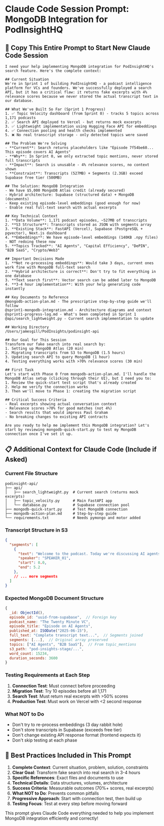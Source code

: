 # Claude Code Session Prompt: MongoDB Integration for PodInsightHQ

## 🎯 Copy This Entire Prompt to Start New Claude Code Session

```
I need your help implementing MongoDB integration for PodInsightHQ's search feature. Here's the complete context:

## Current Situation
We're in Sprint 1 of building PodInsightHQ - a podcast intelligence platform for VCs and founders. We've successfully deployed a search API, but it has a critical flaw: it returns fake excerpts with 4% relevance scores because we never stored the actual transcript text in our database.

## What We've Built So Far (Sprint 1 Progress)
1. ✅ Topic Velocity dashboard (from Sprint 0) - tracks 5 topics across 1,171 podcasts
2. ✅ Search API deployed to Vercel - but returns mock excerpts
3. ✅ Lightweight implementation using Hugging Face API for embeddings
4. ✅ Connection pooling and health checks implemented
5. ❌ No real transcript storage - only detected topics were saved

## The Problem We're Solving
- **Current**: Search returns placeholders like "Episode 7f54be60... This episode covers AI Agents"
- **Why**: In Sprint 0, we only extracted topic mentions, never stored full transcripts
- **Impact**: Search is unusable - 4% relevance scores, no context shown
- **Constraint**: Transcripts (527MB) + Segments (2.3GB) exceed Supabase free tier (500MB)

## The Solution: MongoDB Integration
- We have $5,000 MongoDB Atlas credit (already secured)
- Hybrid architecture: Supabase (structured data) + MongoDB (documents)
- Keep existing episode-level embeddings (good enough for now)
- Enable real full-text search with actual excerpts

## Key Technical Context
1. **Data Volume**: 1,171 podcast episodes, ~527MB of transcripts
2. **S3 Structure**: Transcripts stored as JSON with segments array
3. **Existing Stack**: FastAPI (Vercel), Supabase (PostgreSQL + pgvector), Next.js dashboard
4. **Embeddings**: We have episode-level embeddings (140KB .npy files) - NOT redoing these now
5. **Topics Tracked**: "AI Agents", "Capital Efficiency", "DePIN", "B2B SaaS", "Crypto/Web3"

## Important Decisions Made
1. **Not re-processing embeddings**: Would take 3 days, current ones work fine with MongoDB full-text search
2. **Hybrid architecture is correct**: Don't try to fit everything in one database
3. **Text search first**: Vector search can be added later to MongoDB
4. **3-4 hour implementation**: With your help generating code instantly

## Key Documents to Reference
@mongodb-action-plan.md - The prescriptive step-by-step guide we'll follow
@sprint1-mongodb-integration.md - Architecture diagrams and context
@sprint1-progress-log.md - What's been completed in Sprint 1
@api/search_lightweight.py - Current search implementation to update

## Working Directory
/Users/jamesgill/PodInsights/podinsight-api

## Our Goal for This Session
Transform our fake search into real search by:
1. Setting up MongoDB Atlas (20 min)
2. Migrating transcripts from S3 to MongoDB (1.5 hours)
3. Updating search API to query MongoDB (1 hour)
4. Testing everything works with >70% relevance scores (30 min)

## First Task
Let's start with Phase 0 from mongodb-action-plan.md. I'll handle the MongoDB Atlas setup (clicking through their UI), but I need you to:
1. Review the quick-start test script that's already created
2. Help me verify the connection works
3. Then we'll move to Phase 1: creating the migration script

## Critical Success Criteria
- Real excerpts showing actual conversation context
- Relevance scores >70% for good matches (not 4%)
- Search results that would impress Paul Graham
- No breaking changes to existing API contracts

Are you ready to help me implement this MongoDB integration? Let's start by reviewing mongodb-quick-start.py to test my MongoDB connection once I've set it up.
```

## 📋 Additional Context for Claude Code (Include if Asked)

### Current File Structure
```
podinsight-api/
├── api/
│   ├── search_lightweight.py  # Current search (returns mock excerpts)
│   ├── topic_velocity.py      # Main FastAPI app
│   └── database.py            # Supabase connection pool
├── mongodb-quick-start.py     # Test MongoDB connection
├── mongodb-action-plan.md     # Step-by-step guide
└── requirements.txt           # Needs pymongo and motor added
```

### Transcript Structure in S3
```json
{
  "segments": [
    {
      "text": "Welcome to the podcast. Today we're discussing AI agents...",
      "speaker": "SPEAKER_01",
      "start": 0.0,
      "end": 5.2
    },
    // ... more segments
  ]
}
```

### Expected MongoDB Document Structure
```javascript
{
  _id: ObjectId(),
  episode_id: "uuid-from-supabase",  // Foreign key
  podcast_name: "The Twenty Minute VC",
  episode_title: "Episode on AI Agents",
  published_at: ISODate("2025-06-15"),
  full_text: "Complete transcript text...",  // Segments joined
  segments: [...],  // Original array preserved
  topics: ["AI Agents", "B2B SaaS"],  // From topic_mentions
  s3_path: "pod-insights-stage/...",
  word_count: 15234,
  duration_seconds: 3600
}
```

### Testing Requirements at Each Step
1. **Connection Test**: Must connect before proceeding
2. **Migration Test**: Try 10 episodes before all 1,171
3. **Search Test**: Must return real excerpts with >50% scores
4. **Production Test**: Must work on Vercel with <2 second response

### What NOT to Do
- Don't try to re-process embeddings (3 day rabbit hole)
- Don't store transcripts in Supabase (exceeds free tier)
- Don't change existing API response format (frontend expects it)
- Don't skip testing at each phase

## 🚀 Best Practices Included in This Prompt

1. **Complete Context**: Current situation, problem, solution, constraints
2. **Clear Goal**: Transform fake search into real search in 3-4 hours
3. **Specific References**: Exact files and documents to use
4. **Technical Details**: Data structures, volumes, architecture
5. **Success Criteria**: Measurable outcomes (70%+ scores, real excerpts)
6. **What NOT to Do**: Prevents common pitfalls
7. **Progressive Approach**: Start with connection test, then build up
8. **Testing Focus**: Test at every step before moving forward

This prompt gives Claude Code everything needed to help you implement MongoDB integration efficiently and correctly!
